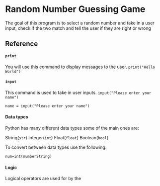 # Random Number Guessing Game 
The goal of this program is to select a random number and take in a user input, check if the two match and tell the user if they are right or wrong 
## Reference
#### `print` ####
You will use this command to display messages to the user. `print("Hello World")` 
#### `input` ####
This command is used to take in user inputs. `input("Please enter your name")`

    name = input("Please enter your name")

#### Data types ####
Python has many different data types some of the main ones are:

String(`str`)   Integer(`int`)   Float(`float`)  Boolean(`bool`)

To convert between data types use the following:

    num=int(numberString)
#### Logic ####
Logical operators are used for by the 

